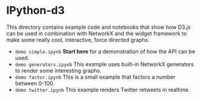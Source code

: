 IPython-d3
==========

This directory contains example code and notebooks that show how D3.js can be used in combination with NetworkX and the widget framework to make some really cool, interactive, force directed graphs.


- `demo simple.ipynb`
  **Start here** for a demonstration of how the API can be used.
- `demo generators.ipynb`
  This example uses built-in NetworkX generators to render some interesting graphs.
- `demo factor.ipynb`
  This is a small example that factors a number between 0-100.
- `demo twitter.ipynb`
  This example renders Twitter retweets in realtime.
